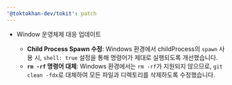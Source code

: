 ```yaml
---
'@toktokhan-dev/tokit': patch
---
```


- Window 운영체제 대응 업데이트

  - **Child Process Spawn 수정**: Windows 환경에서 childProcess의 `spawn` 사용 시, `shell: true` 설정을 통해 명령어가 제대로 실행되도록 개선했습니다.
  - **`rm -rf` 명령어 대체**: Windows 환경에서는 `rm -rf`가 지원되지 않으므로, `git clean -fdx`로 대체하여 모든 파일과 디렉토리를 삭제하도록 수정했습니다.
